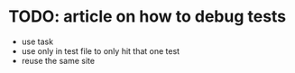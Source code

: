 # TODO: article on how to debug tests

- use task
- use only in test file to only hit that one test
- reuse the same site